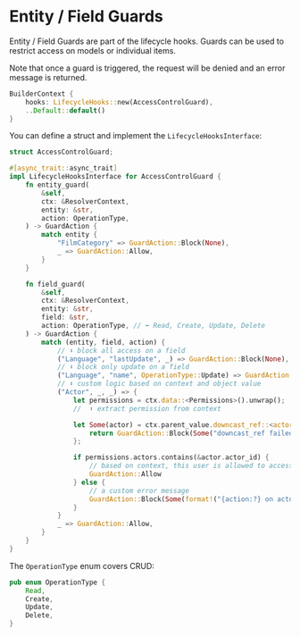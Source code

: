 # Entity / Field Guards

Entity / Field Guards are part of the lifecycle hooks. Guards can be used to restrict access on models or individual items.

Note that once a guard is triggered, the request will be denied and an error message is returned.

```rust
BuilderContext {
    hooks: LifecycleHooks::new(AccessControlGuard),
    ..Default::default()
}
```

You can define a struct and implement the `LifecycleHooksInterface`:

```rust
struct AccessControlGuard;

#[async_trait::async_trait]
impl LifecycleHooksInterface for AccessControlGuard {
    fn entity_guard(
        &self,
        ctx: &ResolverContext,
        entity: &str,
        action: OperationType,
    ) -> GuardAction {
        match entity {
            "FilmCategory" => GuardAction::Block(None),
            _ => GuardAction::Allow,
        }
    }

    fn field_guard(
        &self,
        ctx: &ResolverContext,
        entity: &str,
        field: &str,
        action: OperationType, // ⬅ Read, Create, Update, Delete
    ) -> GuardAction {
        match (entity, field, action) {
            // ⬇ block all access on a field
            ("Language", "lastUpdate", _) => GuardAction::Block(None),
            // ⬇ block only update on a field
            ("Language", "name", OperationType::Update) => GuardAction::Block(None),
            // ⬇ custom logic based on context and object value
            ("Actor", _, _) => {
                let permissions = ctx.data::<Permissions>().unwrap();
                //  ⬆ extract permission from context

                let Some(actor) = ctx.parent_value.downcast_ref::<actor::Model>() else {
                    return GuardAction::Block(Some("downcast_ref failed".into()));
                };

                if permissions.actors.contains(&actor.actor_id) {
                    // based on context, this user is allowed to access this Actor
                    GuardAction::Allow
                } else {
                    // a custom error message
                    GuardAction::Block(Some(format!("{action:?} on actor {} denied", actor.actor_id)))
                }
            }
            _ => GuardAction::Allow,
        }
    }
}
```

The `OperationType` enum covers CRUD:

```rust
pub enum OperationType {
    Read,
    Create,
    Update,
    Delete,
}
```
